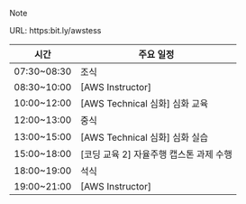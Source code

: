 

> [!NOTE]  
> URL: https:bit.ly/awstess

| 시간 | 주요 일정 |
| ---- | ---- |
| 07:30~08:30 | 조식 |
| 08:30~10:00 | [AWS Instructor] |
| 10:00~12:00 | [AWS Technical 심화] 심화 교육 |
| 12:00~13:00 | 중식 |
| 13:00~15:00 | [AWS Technical 심화] 심화 실습 |
| 15:00~18:00 | [코딩 교육 2] 자율주행 캡스톤 과제 수행 |
| 18:00~19:00 | 석식 |
| 19:00~21:00 | [AWS Instructor] |


